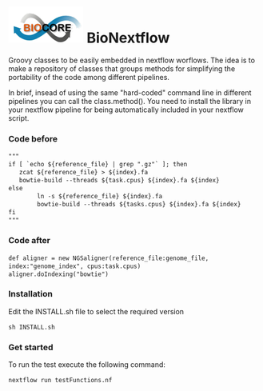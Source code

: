 # ![BioNextflow](https://github.com/CRG-CNAG/BioCoreMiscOpen/blob/master/logo/biocore-logo_small.png) BioNextflow

Groovy classes to be easily embedded in nextflow worflows. 
The idea is to make a repository of classes that groups methods for simplifying the portability of the code among different pipelines. 

In brief, insead of using the same "hard-coded" command line in different pipelines you can call the class.method().
You need to install the library in your nextflow pipeline for being automatically included in your nextflow script.


### Code before

    """
    if [ `echo ${reference_file} | grep ".gz"` ]; then 
       zcat ${reference_file} > ${index}.fa			
       bowtie-build --threads ${task.cpus} ${index}.fa ${index}
    else 
            ln -s ${reference_file} ${index}.fa 
            bowtie-build --threads ${tasks.cpus} ${index}.fa ${index}
    fi
    """

### Code after
    def aligner = new NGSaligner(reference_file:genome_file, index:"genome_index", cpus:task.cpus)
    aligner.doIndexing("bowtie")

### Installation
Edit the INSTALL.sh file to select the required version

    sh INSTALL.sh 

### Get started 

To run the test execute the following command: 

    nextflow run testFunctions.nf
